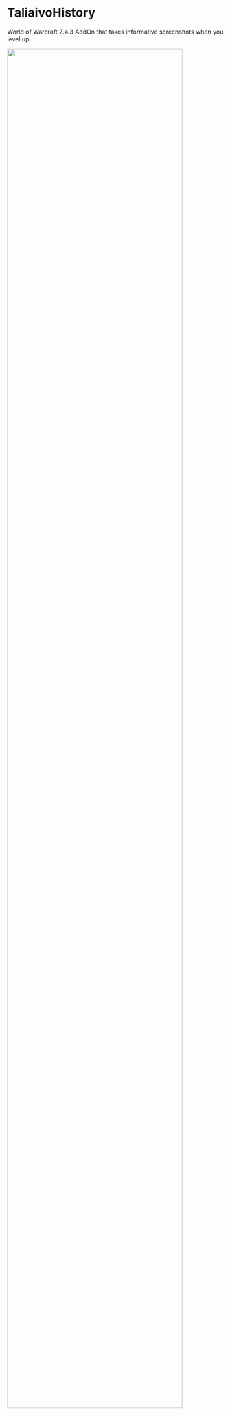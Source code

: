 # TaliaivoHistory
World of Warcraft 2.4.3 AddOn that takes informative screenshots when you level up.

<img src="http://i.imgur.com/ZVLWuif.jpg" width="90%">
